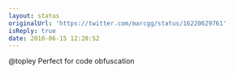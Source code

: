 ```yaml
---
layout: status
originalUrl: 'https://twitter.com/marcgg/status/16220629761'
isReply: true
date: 2010-06-15 12:28:52
---
```


@topley Perfect for code obfuscation
